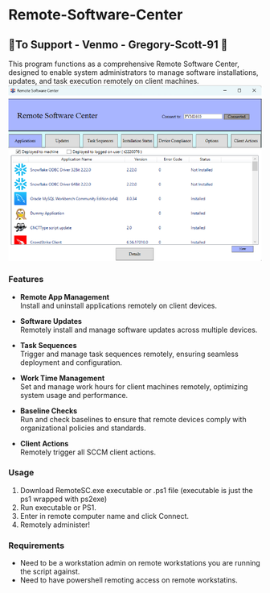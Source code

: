 # Remote-Software-Center
## 💚To Support - Venmo - Gregory-Scott-91 💚
This program functions as a comprehensive Remote Software Center, designed to enable system administrators to manage software installations, updates, and task execution remotely on client machines. 
![alt text](RSC.png)
### Features

- **Remote App Management**  
  Install and uninstall applications remotely on client devices.

- **Software Updates**  
  Remotely install and manage software updates across multiple devices.

- **Task Sequences**  
  Trigger and manage task sequences remotely, ensuring seamless deployment and configuration.

- **Work Time Management**  
  Set and manage work hours for client machines remotely, optimizing system usage and performance.

- **Baseline Checks**  
  Run and check baselines to ensure that remote devices comply with organizational policies and standards.

- **Client Actions**  
  Remotely trigger all SCCM client actions.

### Usage

1. Download RemoteSC.exe executable or .ps1 file (executable is just the ps1 wrapped with ps2exe)
2. Run executable or PS1.
3. Enter in remote computer name and click Connect.
4. Remotely administer!
### Requirements

- Need to be a workstation admin on remote workstations you are running the script against.
- Need to have powershell remoting access on remote workstatins. 
